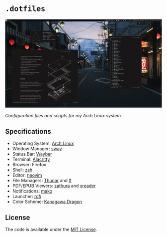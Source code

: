 # `.dotfiles`

![screenshot](./screenshot.png)

_Configuration files and scripts for my Arch Linux system._

## Specifications

- Operating System: [Arch Linux](https://archlinux.org/)
- Window Manager: [sway](https://github.com/swaywm/sway)
- Status Bar: [Waybar](https://github.com/Alexays/Waybar)
- Terminal: [Alacritty](https://github.com/alacritty/alacritty)
- Browser: Firefox
- Shell: [zsh](https://www.zsh.org/)
- Editor: [neovim](https://github.com/neovim/neovim)
- File Managers: [Thunar](https://gitlab.xfce.org/xfce/thunar) and [lf](https://github.com/gokcehan/lf)
- PDF/EPUB Viewers: [zathura](https://git.pwmt.org/pwmt/zathura) and [xreader](https://github.com/linuxmint/xreader)
- Notifications: [mako](https://github.com/emersion/mako)
- Launcher: [rofi](https://github.com/lbonn/rofi)
- Color Scheme: [Kanagawa Dragon](https://github.com/rebelot/kanagawa.nvim)

## License

The code is available under the [MIT License](LICENSE).

